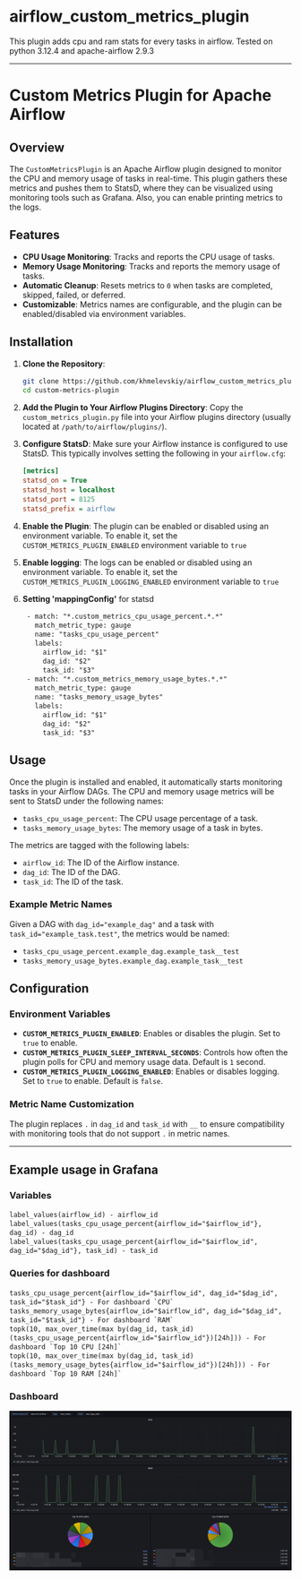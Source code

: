 # airflow_custom_metrics_plugin

This plugin adds cpu and ram stats for every tasks in airflow.
Tested on python 3.12.4 and apache-airflow 2.9.3

---

# Custom Metrics Plugin for Apache Airflow

## Overview

The `CustomMetricsPlugin` is an Apache Airflow plugin designed to monitor the CPU and memory usage of tasks in
real-time. This plugin gathers these metrics and pushes them to StatsD, where they can be visualized using monitoring
tools such as Grafana. Also, you can enable printing metrics to the logs.

## Features

- **CPU Usage Monitoring**: Tracks and reports the CPU usage of tasks.
- **Memory Usage Monitoring**: Tracks and reports the memory usage of tasks.
- **Automatic Cleanup**: Resets metrics to `0` when tasks are completed, skipped, failed, or deferred.
- **Customizable**: Metrics names are configurable, and the plugin can be enabled/disabled via environment variables.

## Installation

1. **Clone the Repository**:
   ```bash
   git clone https://github.com/khmelevskiy/airflow_custom_metrics_plugin.git
   cd custom-metrics-plugin
   ```

2. **Add the Plugin to Your Airflow Plugins Directory**:
   Copy the `custom_metrics_plugin.py` file into your Airflow plugins directory (usually located at
   `/path/to/airflow/plugins/`).

3. **Configure StatsD**:
   Make sure your Airflow instance is configured to use StatsD. This typically involves setting the following in your
   `airflow.cfg`:

   ```ini
   [metrics]
   statsd_on = True
   statsd_host = localhost
   statsd_port = 8125
   statsd_prefix = airflow
   ```

4. **Enable the Plugin**:
   The plugin can be enabled or disabled using an environment variable. To enable it, set the
   `CUSTOM_METRICS_PLUGIN_ENABLED` environment variable to `true`

5. **Enable logging**:
   The logs can be enabled or disabled using an environment variable. To enable it, set the
   `CUSTOM_METRICS_PLUGIN_LOGGING_ENABLED` environment variable to `true`

6. **Setting 'mappingConfig'** for statsd
   ```
    - match: "*.custom_metrics_cpu_usage_percent.*.*"
      match_metric_type: gauge
      name: "tasks_cpu_usage_percent"
      labels:
        airflow_id: "$1"
        dag_id: "$2"
        task_id: "$3"
    - match: "*.custom_metrics_memory_usage_bytes.*.*"
      match_metric_type: gauge
      name: "tasks_memory_usage_bytes"
      labels:
        airflow_id: "$1"
        dag_id: "$2"
        task_id: "$3"
   ```

## Usage

Once the plugin is installed and enabled, it automatically starts monitoring tasks in your Airflow DAGs. The CPU and
memory usage metrics will be sent to StatsD under the following names:

- `tasks_cpu_usage_percent`: The CPU usage percentage of a task.
- `tasks_memory_usage_bytes`: The memory usage of a task in bytes.

The metrics are tagged with the following labels:

- `airflow_id`: The ID of the Airflow instance.
- `dag_id`: The ID of the DAG.
- `task_id`: The ID of the task.

### Example Metric Names

Given a DAG with `dag_id="example_dag"` and a task with `task_id="example_task.test"`, the metrics would be named:

- `tasks_cpu_usage_percent.example_dag.example_task__test`
- `tasks_memory_usage_bytes.example_dag.example_task__test`

## Configuration

### Environment Variables

- **`CUSTOM_METRICS_PLUGIN_ENABLED`**: Enables or disables the plugin. Set to `true` to enable.
- **`CUSTOM_METRICS_PLUGIN_SLEEP_INTERVAL_SECONDS`**: Controls how often the plugin polls for CPU and memory usage data.
  Default is `1` second.
- **`CUSTOM_METRICS_PLUGIN_LOGGING_ENABLED`**: Enables or disables logging. Set to `true` to enable. Default is `false`.

### Metric Name Customization

The plugin replaces `.` in `dag_id` and `task_id` with `__` to ensure compatibility with monitoring tools that do not
support `.` in metric names.

---

## Example usage in Grafana

### Variables

```
label_values(airflow_id) - airflow_id
label_values(tasks_cpu_usage_percent{airflow_id="$airflow_id"}, dag_id) - dag_id
label_values(tasks_cpu_usage_percent{airflow_id="$airflow_id", dag_id="$dag_id"}, task_id) - task_id
```
### Queries for dashboard

```
tasks_cpu_usage_percent{airflow_id="$airflow_id", dag_id="$dag_id", task_id="$task_id"} - For dashboard `CPU`
tasks_memory_usage_bytes{airflow_id="$airflow_id", dag_id="$dag_id", task_id="$task_id"} - For dashboard `RAM`
topk(10, max_over_time(max by(dag_id, task_id) (tasks_cpu_usage_percent{airflow_id="$airflow_id"})[24h])) - For dashboard `Top 10 CPU [24h]`
topk(10, max_over_time(max by(dag_id, task_id) (tasks_memory_usage_bytes{airflow_id="$airflow_id"})[24h])) - For dashboard `Top 10 RAM [24h]`
```

### Dashboard

![img.png](img.png)
